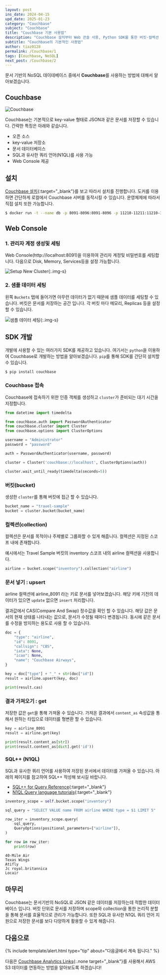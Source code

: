 ```yaml
---
layout: post
ins_date: 2024-04-15
upd_date: 2025-01-23
category: "Couchbase"
subject: "Couchbase"
title: "Couchbase 기본 사용법"
description: "Couchbase 설치부터 Web 콘솔 사용, Python SDK를 통한 버킷·컬렉션 접근과 N1QL 쿼리까지 기본 활용법을 단계별로 설명합니다."
subtitle: "Couchbase의 기본적인 사용법"
author: tiaz0128
permalink: /Couchbase/1
tags: [Couchbase, NoSQL]
next_post: /Couchbase/2
---
```


문서 기반의 NoSQL 데이테베이스 중에서 **Couchbase**를 사용하는 방법에 대해서 알아보겠습니다.

## Couchbase

![Couchbase](/assets/img/title/Couchbase/Couchbase.webp)

Couchbase는 기본적으로 key-value 형태로 JSON과 같은 문서를 저장할 수 있습니다. 간략한 특징은 아래와 같습니다.

- 오픈 소스
- key-value 저장소
- 문서 데이터베이스
- SQL과 유사한 쿼리 언어(N1QL)를 사용 가능
- Web Console 제공

## 설치

[Couchbase 설치](https://docs.couchbase.com/server/current/getting-started/do-a-quick-install.html#initialize-cluster-web-console){:target="_blank"}를 보고 따라서 설치를 진행합니다. 도커를 이용하면 간단하게 로컬에서 Couchbase 서버를 동작시킬 수 있습니다. 운영체제에 따라서 직접 설치 또한 가능합니다.

```bash
$ docker run -t --name db -p 8091-8096:8091-8096 -p 11210-11211:11210-11211 couchbase/server:enterprise-7.2.0
```

## Web Console

### 1. 관리자 계정 생성및 세팅

Web Console(http://localhost:8091)을 이용하여 관리자 계정및 비밀번호를 세팅합니다. 다음으로 Disk, Memory, Services등을 설정 가능합니다.

![Setup New Cluster](/assets/img/content/Couchbase/001/001.webp){:.img-s}

### 2. 샘플 데이터 세팅

왼쪽 `Buckets` 탭에 들어가면 아무런 데이터가 없기 때문에 샘플 데이터를 세팅할 수 있습니다. 버킷은 문서를 저장하는 공간 입니다. 각 버킷 마다 메모리, Replicas 등을 설정 할 수 있습니다.

![샘플 데이터 세팅](/assets/img/content/Couchbase/001/003.webp){:.img-s}

## SDK 개발

개발에 사용할 수 있는 여러가지 SDK를 제공하고 있습니다. 여기서는 `python`을 이용하여 Couchbase로 개발하는 방법을 알아보겠습니다. `pip`를 통해 SDK를 간단히 설치할 수 있습니다.

```bash
$ pip install couchbase
```

### Couchbase 접속

Couchbase에 접속하기 위한 인증 객체를 생성하고 `cluster`가 준비되는 대기 시간을 지정합니다.

```python
from datetime import timedelta

from couchbase.auth import PasswordAuthenticator
from couchbase.cluster import Cluster
from couchbase.options import ClusterOptions

username = "Administrator"
password = "password"

auth = PasswordAuthenticator(username, password)

cluster = Cluster('couchbase://localhost', ClusterOptions(auth))

cluster.wait_until_ready(timedelta(seconds=5))
```

### 버킷(bucket)

생성한 `cluster`를 통해 버킷에 접근 할 수 있습니다.

```python
bucket_name = "travel-sample"
bucket = cluster.bucket(bucket_name)
```

### 컬렉션(collection)

컬렉션은 문서를 목적이나 주제별로 그룹화할 수 있게 해줍니다. 컬렉션은 지정된 스코프 내에 존재합니다.

예시에서는 Travel Sample 버킷의 inventory 스코프 내의 airline 컬렉션을 사용합니다.

```python
airline = bucket.scope("inventory").collection("airline")
```

### 문서 넣기 : upsert

airline 컬렉션에 airline_8091 라는 키로 문서를 넣어보겠습니다. 해당 키에 기전의 데이터가 있으면 `update` 없으면 `insert` 처리합니다.

결과값에서 CAS(Compare And Swap) 정수값을 확인 할 수 있습니다. 해당 값은 문서의 현재 상태를 나타내는 값으로, 문서가 수정될 때마다 변경됩니다. 동시에 같은 문서를 수정을 방지하는 용도로 사용 할 수 있습니다.

```python
doc = {
    "type": "airline",
    "id": 8091,
    "callsign": "CBS",
    "iata": None,
    "icao": None,
    "name": "Couchbase Airways",
}

key = doc["type"] + "_" + str(doc["id"])
result = airline.upsert(key, doc)

print(result.cas)
```

### 결과 가져오기 : get

저장한 값은 `get`을 통해 가져올 수 있습니다. 가져온 결과에서 `content_as` 속성값을 통해서 원하는 타입으로 데이터를 형변환 할 수 있습니다.

```python
key = airline_8091
result = airline.get(key)

print(result.content_as[str])
print(result.content_as[dict].get('id'))
```

### SQL++ (N1QL)

SQL과 유사한 쿼리 언어를 사용하여 저장된 문서에서 데이터를 가져올 수 있습니다. 아래의 페이지를 참고하여 SQL++ 작성해 보시길 바랍니다.

- [SQL++ for Query Reference](https://docs.couchbase.com/server/current/n1ql/query.html){:target="_blank"}
- [N1QL Query language tutorials](https://query-tutorial.couchbase.com/tutorial/#1){:target="_blank"}

```python
inventory_scope = self.bucket.scope("inventory")

sql_query = "SELECT VALUE name FROM airline WHERE type = $1 LIMIT 5"

row_iter = inventory_scope.query(
    sql_query,
    QueryOptions(positional_parameters=["airline"]),
)

for row in row_iter:
    print(row)
```

```text
40-Mile Air
Texas Wings
Atifly
Jc royal.britannica
Locair
```

## 마무리

Couchbase는 문서기반의 NoSQL로 JSON 같은 데이터를 저장하는데 적합한 데이터베이스 입니다. 버킷 단위로 문서를 저장하며 scope와 collection을 통한 논리적 분할을 통해 문서를 효율적으로 관리가 가능합니다. 또한 SQL과 유사한 N1QL 쿼리 언어 지원으로 저장한 문서를 보다 다양하게 활용할 수 있게 해줍니다.

## 다음으로

{% include template/alert.html
  type="tip"
  about="다음글에서 계속 됩니다."
%}

다음은 [Couchbase Analytics Links](/Couchbase/2){:.none target="_blank"}를 사용해서 AWS S3 데이터를 연동하는 방법을 알아보도록 하겠습니다!
